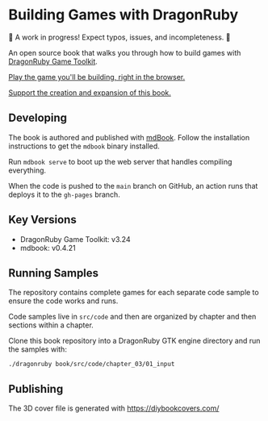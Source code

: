 # Building Games with DragonRuby

🚧 A work in progress! Expect typos, issues, and incompleteness. 🚧

An open source book that walks you through how to build games with [DragonRuby Game Toolkit](https://dragonruby.org/toolkit/game).

[Play the game you'll be building, right in the browser.](https://dragonridersunite.itch.io/dragonruby-book)

[Support the creation and expansion of this book.](https://buymeacoffee.com/brettchalupa)

## Developing

The book is authored and published with [mdBook](https://rust-lang.github.io/mdBook/guide/installation.html). Follow the installation instructions to get the `mdbook` binary installed.

Run `mdbook serve` to boot up the web server that handles compiling everything.

When the code is pushed to the `main` branch on GitHub, an action runs that deploys it to the `gh-pages` branch.

## Key Versions

- DragonRuby Game Toolkit: v3.24
- mdbook: v0.4.21

## Running Samples

The repository contains complete games for each separate code sample to ensure the code works and runs.

Code samples live in `src/code` and then are organized by chapter and then sections within a chapter.

Clone this book repository into a DragonRuby GTK engine directory and run the samples with:

``` console
./dragonruby book/src/code/chapter_03/01_input
```

## Publishing

The 3D cover file is generated with https://diybookcovers.com/

